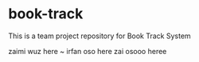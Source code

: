 # book-track
 This is a team project repository for Book Track System


zaimi wuz here ~
irfan oso here
zai osooo heree